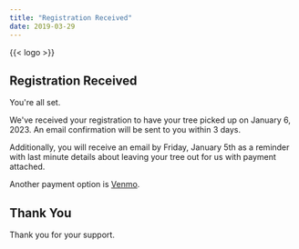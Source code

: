 ```yaml
---
title: "Registration Received"
date: 2019-03-29
---
```


{{< logo >}}

## Registration Received

You're all set.

We've received your registration to have your tree picked up on January 6, 2023.
An email confirmation will be sent to you within 3 days.

Additionally, you will receive an email by Friday, January 5th as a reminder
with last minute details about leaving your tree out for us with payment
attached.

Another payment option is [Venmo](../venmoinstructions).

## Thank You

Thank you for your support.
